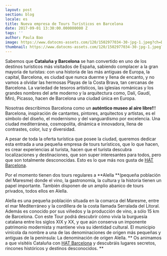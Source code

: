 ```yaml
---
layout: post
section: blog
locale: es
title: Nueva empresa de Tours Turísticos en Barcelona
date: 2017-09-01 13:30:00.000000000 Z
tags: ''
author: Paula Bao
image: https://www.datocms-assets.com/120/1502977034-30-jpg-1.jpeg?ch=DPR%2CWidth&auto=format&w=1024&fm=pjpg&auto=compress
thumbnail: https://www.datocms-assets.com/120/1502977034-30-jpg-1.jpeg?ch=DPR%2CWidth&auto=format&w=105&fm=pjpg&auto=compress
---
```


Sabemos que **Cataluña y Barcelona** se han convertido en uno de los destinos turísticos más visitados de España, sabiendo complacer a la gran mayoría de turistas: con una historia de las más antiguas de Europa, la capital, Barcelona, es ciudad que nunca duerme y llena de encanto, y no vamos a olvidar las hermosas Playas de la Costa Brava, tan cercanas de Barcelona. La variedad de tesoros artísticos, las iglesias románicas y los grandes nombres del arte moderno y la arquitectura como, Dalí, Gaudí, Miró, Picasso, hacen de Barcelona una ciudad única en Europa.

Nosotras describimos Barcelona como un **auténtico museo al aire libre!**!!  Barcelona, inspiración de cantantes, pintores, arquitectos y artistas, es el símbolo del diseño, el modernismo y del vanguardismo por excelencia. Una ciudad mediterránea, cosmopolita, dinámica e innovadora, llena de contrastes, color, luz y diversidad.

<!--more-->

A pesar de toda la oferta turística que posee la ciudad, queremos dedicar esta entrada a una pequeña empresa de tours turísticos, que lo que hacen, es crear experiencias al turista, hacen que el turista descubra localizaciones y destinaciones, que son super interesantes para todos, pero que son totalmente desconocidas. Esto es lo que más nos gusta de [HAT Barcelona](http://www.hatbarcelona.com). 

Por el momento tienen dos tours regulares a **Alella **(pequeña población del Maresme) donde el vino, la gastronomía, la cultura y la historia tienen un papel importante. También disponen de un amplio abanico de tours privados, todos ellos en Alella. 

Alella es una pequeña población situada en la comarca del Maresme, entre el mar Mediterráneo y la cordillera de la costa llamada Serralada del Litoral. Además es conocido por sus viñedos y la producción de vino, a sólo 15 km de Barcelona. Con este Tour podrá descubrir cómo vivía la burguesía catalana entre los siglos XIX y XX, y que aún conserva un imponente patrimonio modernista y mantiene viva su identidad cultural. El municipio vinícola da nombre a una de las denominaciones de origen más pequeñas y antiguas de la península: La denominación de origen Alella.
**
Os animamos a que visitéis Cataluña con [HAT Barcelona](http://www.hatbarcelona.com) y descubráis lugares secretos, rincones históricos y destinos desconocidos. **


